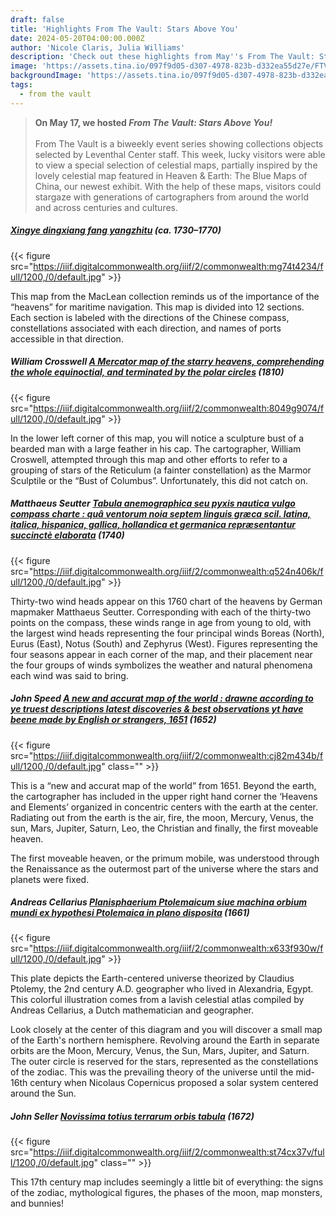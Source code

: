 ```yaml
---
draft: false
title: 'Highlights From The Vault: Stars Above You'
date: 2024-05-20T04:00:00.000Z
author: 'Nicole Claris, Julia Williams'
description: 'Check out these highlights from May''s From The Vault: Stars Above You'
image: 'https://assets.tina.io/097f9d05-d307-4978-823b-d332ea55d27e/FTV.png'
backgroundImage: 'https://assets.tina.io/097f9d05-d307-4978-823b-d332ea55d27e/FTV.png'
tags:
  - from the vault
---
```


> **On May 17, we hosted *From The Vault: Stars Above You!***\
> \
> From The Vault is a biweekly event series showing collections objects selected by Leventhal Center staff. This week, lucky visitors were able to view a special selection of celestial maps, partially inspired by the lovely celestial map featured in Heaven & Earth: The Blue Maps of China, our newest exhibit. With the help of these maps, visitors could stargaze with generations of cartographers from around the world and across centuries and cultures.

##### *[Xingye dingxiang fang yangzhitu](https://collections.leventhalmap.org/search/commonwealth:k356cn73g)* (ca. 1730–1770)

{{< figure src="https://iiif.digitalcommonwealth.org/iiif/2/commonwealth:mg74t4234/full/1200,/0/default.jpg" >}}

This map from the MacLean collection reminds us of the importance of the “heavens” for maritime navigation. This map is divided into 12 sections. Each section is labeled with the directions of the Chinese compass, constellations associated with each direction, and names of ports accessible in that direction. 

##### **William Crosswell** *[A Mercator map of the starry heavens, comprehending the whole equinoctial, and terminated by the polar circles](https://collections.leventhalmap.org/search/commonwealth:8049g906v)* (1810)

{{< figure src="https://iiif.digitalcommonwealth.org/iiif/2/commonwealth:8049g9074/full/1200,/0/default.jpg" >}}

In the lower left corner of this map, you will notice a sculpture bust of a bearded man with a large feather in his cap. The cartographer, William Croswell, attempted through this map and other efforts to refer to a grouping of stars of the Reticulum (a fainter constellation) as the Marmor Sculptile or the “Bust of Columbus”. Unfortunately, this did not catch on.

##### **Matthaeus Seutter** *[Tabula anemographica seu pyxis nautica vulgo compass charte : quâ ventorum noia septem linguis græca scil. latina, italica, hispanica, gallica, hollandica et germanica repræsentantur succinctè elaborata](https://collections.leventhalmap.org/search/commonwealth:q524n4059)* (1740)

{{< figure src="https://iiif.digitalcommonwealth.org/iiif/2/commonwealth:q524n406k/full/1200,/0/default.jpg" >}}

Thirty-two wind heads appear on this 1760 chart of the heavens by German mapmaker Matthaeus Seutter. Corresponding with each of the thirty-two points on the compass, these winds range in age from young to old, with the largest wind heads representing the four principal winds Boreas (North), Eurus (East), Notus (South) and Zephyrus (West). Figures representing the four seasons appear in each corner of the map, and their placement near the four groups of winds symbolizes the weather and natural phenomena each wind was said to bring.

##### **John Speed** *[A new and accurat map of the world : drawne according to ye truest descriptions latest discoveries & best observations yt have beene made by English or strangers, 1651](https://collections.leventhalmap.org/search/commonwealth:cj82m4332)* (1652)

{{< figure src="https://iiif.digitalcommonwealth.org/iiif/2/commonwealth:cj82m434b/full/1200,/0/default.jpg" class="" >}}

This is a “new and accurat map of the world” from 1651. Beyond the earth, the cartographer has included in the upper right hand corner the ‘Heavens and Elements’ organized in concentric centers with the earth at the center. Radiating out from the earth is the air, fire, the moon, Mercury, Venus, the sun, Mars, Jupiter, Saturn, Leo, the Christian and finally, the first moveable heaven. 

The first moveable heaven, or the primum mobile, was understood through the Renaissance as the outermost part of the universe where the stars and planets were fixed.

##### **Andreas Cellarius** *[Planisphaerium Ptolemaicum siue machina orbium mundi ex hypothesi Ptolemaica in plano disposita](https://collections.leventhalmap.org/search/commonwealth:x633f9294)* (1661)

{{< figure src="https://iiif.digitalcommonwealth.org/iiif/2/commonwealth:x633f930w/full/1200,/0/default.jpg" >}}

This plate depicts the Earth-centered universe theorized by Claudius Ptolemy, the 2nd century A.D. geographer who lived in Alexandria, Egypt. This colorful illustration comes from a lavish celestial atlas compiled by Andreas Cellarius, a Dutch mathematician and geographer. 

Look closely at the center of this diagram and you will discover a small map of the Earth's northern hemisphere. Revolving around the Earth in separate orbits are the Moon, Mercury, Venus, the Sun, Mars, Jupiter, and Saturn. The outer circle is reserved for the stars, represented as the constellations of the zodiac. This was the prevailing theory of the universe until the mid-16th century when Nicolaus Copernicus proposed a solar system centered around the Sun.

##### **John Seller** *[Novissima totius terrarum orbis tabula](https://collections.leventhalmap.org/search/commonwealth:st74cx36k)* (1672)

{{< figure src="https://iiif.digitalcommonwealth.org/iiif/2/commonwealth:st74cx37v/full/1200,/0/default.jpg" class="" >}}

This 17th century map includes seemingly a little bit of everything: the signs of the zodiac, mythological figures, the phases of the moon, map monsters, and bunnies!
